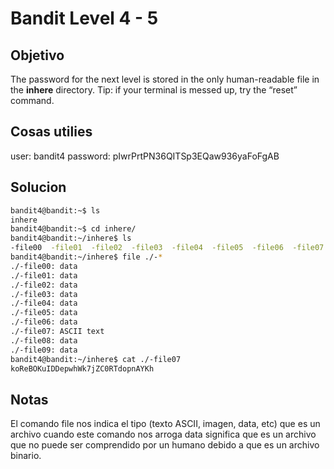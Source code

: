 # Bandit Level 4 - 5

## Objetivo
The password for the next level is stored in the only human-readable file in the **inhere** directory. Tip: if your terminal is messed up, try the “reset” command.

## Cosas utilies
user: bandit4
password: pIwrPrtPN36QITSp3EQaw936yaFoFgAB

## Solucion
``` bash
bandit4@bandit:~$ ls
inhere
bandit4@bandit:~$ cd inhere/
bandit4@bandit:~/inhere$ ls
-file00  -file01  -file02  -file03  -file04  -file05  -file06  -file07  -file08  -file09
bandit4@bandit:~/inhere$ file ./-*
./-file00: data
./-file01: data
./-file02: data
./-file03: data
./-file04: data
./-file05: data
./-file06: data
./-file07: ASCII text
./-file08: data
./-file09: data
bandit4@bandit:~/inhere$ cat ./-file07
koReBOKuIDDepwhWk7jZC0RTdopnAYKh

```

## Notas
El comando file nos indica el tipo  (texto ASCII, imagen, data, etc) que es un archivo cuando este comando nos arroga data significa que es un archivo que no puede ser comprendido por un humano debido a que es un archivo binario.